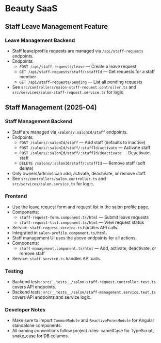 # Beauty SaaS

## Staff Leave Management Feature

### Leave Management Backend

- Staff leave/profile requests are managed via `/api/staff-requests` endpoints.
- Endpoints:
  - `POST /api/staff-requests/leave` — Create a leave request
  - `GET /api/staff-requests/staff/:staffId` — Get requests for a staff member
  - `GET /api/staff-requests/pending` — List all pending requests
- See `src/controllers/salon-staff-request.controller.ts` and `src/services/salon-staff-request.service.ts` for logic.

## Staff Management (2025-04)

### Staff Management Backend

- Staff are managed via `/salons/:salonId/staff` endpoints.
- Endpoints:
  - `POST /salons/:salonId/staff` — Add staff (defaults to inactive)
  - `POST /salons/:salonId/staff/:staffId/activate` — Activate staff
  - `POST /salons/:salonId/staff/:staffId/deactivate` — Deactivate staff
  - `DELETE /salons/:salonId/staff/:staffId` — Remove staff (soft delete)
- Only owners/admins can add, activate, deactivate, or remove staff.
- See `src/controllers/salon.controller.ts` and `src/services/salon.service.ts` for logic.

### Frontend

- Use the leave request form and request list in the salon profile page.
- Components:
  - `staff-request-form.component.ts/html` — Submit leave requests
  - `staff-request-list.component.ts/html` — View request status
- Service: `staff-request.service.ts` handles API calls.
- Integrated in `salon-profile.component.ts/html`.
- Staff management UI uses the above endpoints for all actions.
- Components:
  - `staff-management.component.ts/html` — Add, activate, deactivate, or remove staff
- Service: `staff.service.ts` handles API calls.

### Testing

- Backend tests: `src/__tests__/salon-staff-request.controller.test.ts` covers API endpoints.
- Backend tests: `src/__tests__/salon/staff-management.service.test.ts` covers API endpoints and service logic.

### Developer Notes

- Make sure to import `CommonModule` and `ReactiveFormsModule` for Angular standalone components.
- All naming conventions follow project rules: camelCase for TypeScript, snake_case for DB columns.
